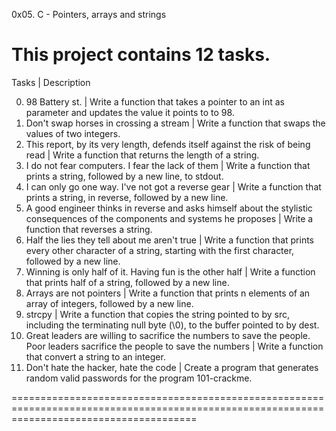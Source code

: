 0x05. C - Pointers, arrays and strings

This project contains 12 tasks.
===========================================================================================================================================
Tasks | Description

0. 98 Battery st. | Write a function that takes a pointer to an int as parameter and updates the value it points to to 98.
1. Don't swap horses in crossing a stream | Write a function that swaps the values of two integers.
2. This report, by its very length, defends itself against the risk of being read | Write a function that returns the length of a string.
3. I do not fear computers. I fear the lack of them | Write a function that prints a string, followed by a new line, to stdout.
4. I can only go one way. I've not got a reverse gear | Write a function that prints a string, in reverse, followed by a new line.
5. A good engineer thinks in reverse and asks himself about the stylistic consequences of the components and systems he proposes | Write a function that reverses a string.
6. Half the lies they tell about me aren't true | Write a function that prints every other character of a string, starting with the first character, followed by a new line.
7. Winning is only half of it. Having fun is the other half | Write a function that prints half of a string, followed by a new line.
8. Arrays are not pointers | Write a function that prints n elements of an array of integers, followed by a new line.
9. strcpy | Write a function that copies the string pointed to by src, including the terminating null byte (\0), to the buffer pointed to by dest.
10. Great leaders are willing to sacrifice the numbers to save the people. Poor leaders sacrifice the people to save the numbers | Write a function that convert a string to an integer.
11. Don't hate the hacker, hate the code | Create a program that generates random valid passwords for the program 101-crackme.

============================================================================================================================================

